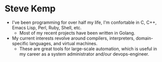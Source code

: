 # Steve Kemp

* I've been programming for over half my life, I'm confortable in C, C++, Emacs Lisp, Perl, Ruby, Shell, etc.
  * Most of my recent projects have been written in Golang.
* My current interests revolve around compilers, interpreters, domain-specific languages, and virtual machines.
  * These are great tools for large-scale automation, which is useful in my career as a system administrator and/our devops-engineer.
  
